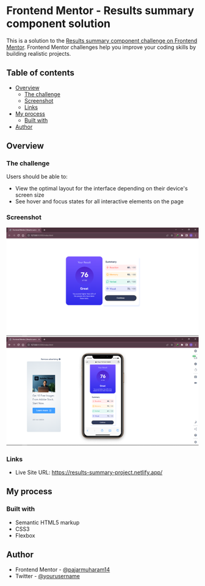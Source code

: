 # Frontend Mentor - Results summary component solution

This is a solution to the [Results summary component challenge on Frontend Mentor](https://www.frontendmentor.io/challenges/results-summary-component-CE_K6s0maV). Frontend Mentor challenges help you improve your coding skills by building realistic projects.

## Table of contents

- [Overview](#overview)
  - [The challenge](#the-challenge)
  - [Screenshot](#screenshot)
  - [Links](#links)
- [My process](#my-process)
  - [Built with](#built-with)
- [Author](#author)
## Overview

### The challenge

Users should be able to:

- View the optimal layout for the interface depending on their device's screen size
- See hover and focus states for all interactive elements on the page

### Screenshot

![](./assets/images/ss-mode-desktop.png)
![](./assets/images/ss-mode-mobile.png)
### Links

- Live Site URL: https://results-summary-project.netlify.app/

## My process

### Built with

- Semantic HTML5 markup
- CSS3
- Flexbox

## Author

- Frontend Mentor - [@pajarmuharam14](https://www.frontendmentor.io/profile/pajarmuharam14)
- Twitter - [@yourusername](https://twitter.com/pajarmuharam00)
